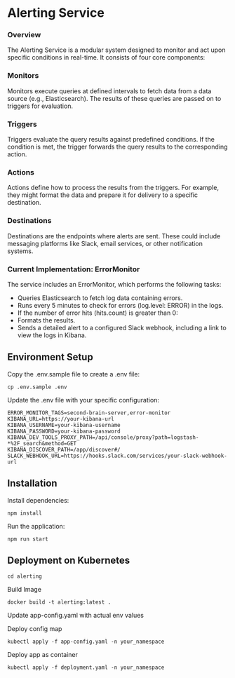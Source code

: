 # Alerting Service
### Overview
The Alerting Service is a modular system designed to monitor and act upon specific conditions in real-time. It consists of four core components:

### Monitors
Monitors execute queries at defined intervals to fetch data from a data source (e.g., Elasticsearch). The results of these queries are passed on to triggers for evaluation.

### Triggers
Triggers evaluate the query results against predefined conditions. If the condition is met, the trigger forwards the query results to the corresponding action.

### Actions
Actions define how to process the results from the triggers. For example, they might format the data and prepare it for delivery to a specific destination.

### Destinations
Destinations are the endpoints where alerts are sent. These could include messaging platforms like Slack, email services, or other notification systems.

### Current Implementation: ErrorMonitor
The service includes an ErrorMonitor, which performs the following tasks:

- Queries Elasticsearch to fetch log data containing errors.
- Runs every 5 minutes to check for errors (log.level: ERROR) in the logs.
- If the number of error hits (hits.count) is greater than 0:
- Formats the results.
- Sends a detailed alert to a configured Slack webhook, including a link to view the logs in Kibana.

## Environment Setup
Copy the .env.sample file to create a .env file:

```
cp .env.sample .env
```

Update the .env file with your specific configuration:

```
ERROR_MONITOR_TAGS=second-brain-server,error-monitor
KIBANA_URL=https://your-kibana-url
KIBANA_USERNAME=your-kibana-username
KIBANA_PASSWORD=your-kibana-password
KIBANA_DEV_TOOLS_PROXY_PATH=/api/console/proxy?path=logstash-*%2F_search&method=GET
KIBANA_DISCOVER_PATH=/app/discover#/
SLACK_WEBHOOK_URL=https://hooks.slack.com/services/your-slack-webhook-url
```

## Installation
Install dependencies:

```
npm install
```

Run the application:

```
npm run start
```

## Deployment on Kubernetes

```
cd alerting
```

Build Image

```
docker build -t alerting:latest .
```

Update app-config.yaml with actual env values

Deploy config map
```
kubectl apply -f app-config.yaml -n your_namespace
```

Deploy app as container
```
kubectl apply -f deployment.yaml -n your_namespace
```